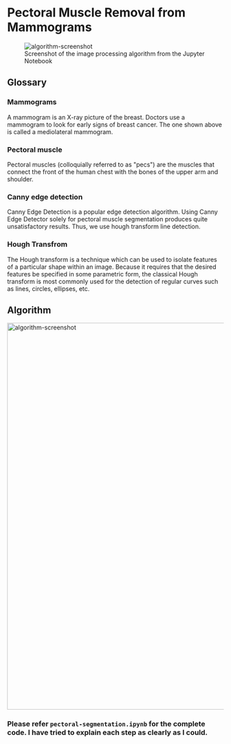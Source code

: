 # Pectoral Muscle Removal from Mammograms
<figure>
  <img src="https://github.com/gsunit/Pectoral-Muscle-Removal-From-Mammograms/blob/master/assets/processing-screenshot.png" alt="algorithm-screenshot"/>
  <figcaption>Screenshot of the image processing algorithm from the Jupyter Notebook</figcaption>
</figure>

## Glossary
### Mammograms
A mammogram is an X-ray picture of the breast. Doctors use a mammogram to look for early signs of breast cancer. The one shown above is called a mediolateral mammogram.

### Pectoral muscle
Pectoral muscles (colloquially referred to as "pecs") are the muscles that connect the front of the human chest with the bones of the upper arm and shoulder. 

### Canny edge detection
Canny Edge Detection is a popular edge detection algorithm. Using Canny Edge Detector solely for pectoral muscle segmentation produces quite unsatisfactory results. Thus, we use hough transform line detection.

### Hough Transfrom
The Hough transform is a technique which can be used to isolate features of a particular shape within an image. Because it requires that the desired features be specified in some parametric form, the classical Hough transform is most commonly used for the detection of regular curves such as lines, circles, ellipses, etc.

## Algorithm
<img src="https://github.com/gsunit/Pectoral-Muscle-Removal-From-Mammograms/blob/master/assets/algorithm-flowchart.png" alt="algorithm-screenshot" height="900"/>


### Please refer `pectoral-segmentation.ipynb` for the complete code. I have tried to explain each step as clearly as I could.
